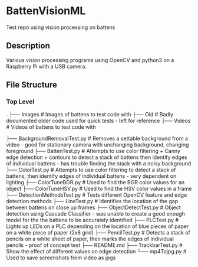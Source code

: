 # BattenVisionML
Test repo using vision processing on battens

## Description
Various vision processing programs using OpenCV and python3 on a Raspberry Pi with a USB camera. 

## File Structure

### Top Level
.
├── Images                      # Images of battens to test code with
├── Old                         # Badly documented older code used for quick tests
                                  - left for reference
├── Videos                      # Videos of battens to test code with

├── BackgroundRemovalTest.py    # Removes a settable background from a video 
                                  - good for stationary camera with unchanging background, changing foreground
├── BattenTest.py               # Attempts to use color filtering + Canny edge detection + contours to detect a stack of battens then identify edges of individual battens
                                  - has trouble finding the stack with a noisy background
├── ColorTest.py                # Attempts to use color filtering to detect a stack of battens, then identify edges of individual battens
                                  - very dependent on lighting
├── ColorTuneBGR.py             # Used to find the BGR color values for an object
├── ColorTuneHSV.py             # Used to find the HSV color values in a frame
├── DetectionMethodsTest.py     # Tests different OpenCV feature and edge detection methods
├── LineTest.py                 # Identifies the location of the gap between battens on close up frames
├── ObjectDetectTest.py         # Object detection using Cascade Classifier
                                  - was unable to create a good enough model for the the battens to be accurately identified
├── PLCTest.py                  # Lights up LEDs on a PLC depending on the location of blue pieces of paper on a white piece of paper (2x8 grid)
├── PencilTest.py               # Detects a stack of pencils on a white sheet of paper, then marks the edges of individual pencils
                                  - proof of concept test
├── README.md
├── TrackbarTest.py             # Show the effect of different values on edge detection
└── mp4Tojpg.py                 # Used to save screenshots from video as jpgs
